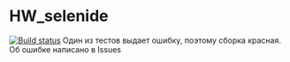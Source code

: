 # HW_selenide
[![Build status](https://ci.appveyor.com/api/projects/status/xmf6h28j3fuhsgxu?svg=true)](https://ci.appveyor.com/project/TatiLarina/hw-bdd)
Один из тестов выдает ошибку, поэтому сборка красная. Об ошибке написано в Issues
